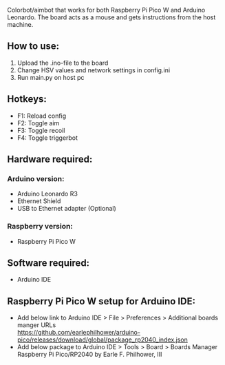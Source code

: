Colorbot/aimbot that works for both Raspberry Pi Pico W and Arduino Leonardo.  The board acts as a mouse and gets instructions from the host machine. 

## How to use:
1. Upload the .ino-file to the board
2. Change HSV values and network settings in config.ini
3. Run main.py on host pc

## Hotkeys:
- F1: Reload config
- F2: Toggle aim
- F3: Toggle recoil
- F4: Toggle triggerbot

## Hardware required:  
### Arduino version:  
- Arduino Leonardo R3
- Ethernet Shield
- USB to Ethernet adapter (Optional)  

### Raspberry version:   
- Raspberry Pi Pico W
  
## Software required:
- Arduino IDE

## Raspberry Pi Pico W setup for Arduino IDE: 
- Add below link to Arduino IDE > File > Preferences > Additional boards manger URLs  
    https://github.com/earlephilhower/arduino-pico/releases/download/global/package_rp2040_index.json
- Add below package to Arduino IDE > Tools > Board > Boards Manager  
    Raspberry Pi Pico/RP2040 by Earle F. Philhower, III
  
